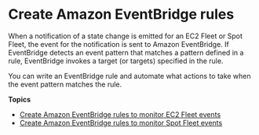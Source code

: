 # Create Amazon EventBridge rules<a name="fleet_create-eventbridge-rules"></a>

When a notification of a state change is emitted for an EC2 Fleet or Spot Fleet, the event for the notification is sent to Amazon EventBridge\. If EventBridge detects an event pattern that matches a pattern defined in a rule, EventBridge invokes a target \(or targets\) specified in the rule\.

You can write an EventBridge rule and automate what actions to take when the event pattern matches the rule\.

**Topics**
+ [Create Amazon EventBridge rules to monitor EC2 Fleet events](ec2-fleet-using-eventbridge.md)
+ [Create Amazon EventBridge rules to monitor Spot Fleet events](spot-fleet-using-eventbridge.md)